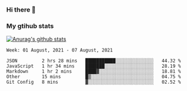 ### Hi there 👋

### My gtihub stats

[![Anurag's github stats](https://github-readme-stats.vercel.app/api?username=gaozhidong)](https://github.com/gaozhidong/github-readme-stats)

<!--START_SECTION:waka-->
```text
Week: 01 August, 2021 - 07 August, 2021

JSON         2 hrs 28 mins   ███████████░░░░░░░░░░░░░░   44.32 % 
JavaScript   1 hr 34 mins    ███████░░░░░░░░░░░░░░░░░░   28.19 % 
Markdown     1 hr 2 mins     ████▓░░░░░░░░░░░░░░░░░░░░   18.81 % 
Other        15 mins         █▒░░░░░░░░░░░░░░░░░░░░░░░   04.75 % 
Git Config   8 mins          ▓░░░░░░░░░░░░░░░░░░░░░░░░   02.52 % 
```
<!--END_SECTION:waka-->